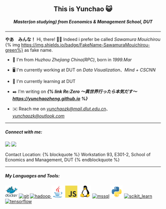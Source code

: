 <h2 align="center">This is Yunchao 😺</h2><h5 align="center">Master(on studying) from Economics & Management School, DUT</h5>

---

<b align="center">やあ　みんな！</b> Hi, there! 🙋‍♂️ Indeed i prefer be called 
*Sawamura Mouichirou*  {% img https://img.shields.io/badge/FakeName-SawamuraMouichirou-green%} as fake name. 

-  🧩 I'm from *Huzhou Zhejiang China(RPC)*, born in *1999.Mar*

-  🖥️ I'm currently working at DUT on *Data Visualization*、*Mind + CSCNN*

-  📘 I'm currently learning at DUT

-  ✒️ I'm writing on ***{% link Re:Zero 〜異世界行ったら本気だす〜 https://yunchaozheng.github.io %}***

-  ✉️ Reach me on *yunchaozk@mail.dlut.edu.cn*、*yunchaozk@outlook.com*

---
<h5 align="left">Connect with me:</h5>

<a href="https://t.me/SawamuraMouichirou" target="_blank"><img src="https://img.shields.io/badge/Telegram-%40SawamuraMouichirou-blue?logo=Telegram"></img></a>
<a href="mailto:yunchaozk@gmail.com"><img src="https://img.shields.io/badge/Gmail-%40SawamuraMouichirou-red?logo=Gmail"></img></a>

Contact Location:
{% blockquote %}
Workstation 93, E301-2, School of Ecnomics and Management, DUT
{% endblockquote %}

---
<h5 align="left">My Languages and Tools:</h5>

<a href="https://www.docker.com/" target="_blank"><img src="https://raw.githubusercontent.com/devicons/devicon/master/icons/docker/docker-original-wordmark.svg" alt="docker" width="40" height="40"/></a> <a href="https://git-scm.com/" target="_blank"><img src="https://www.vectorlogo.zone/logos/git-scm/git-scm-icon.svg" alt="git" width="40" height="40"/></a> <a href="https://hadoop.apache.org/" target="_blank"><img src="https://www.vectorlogo.zone/logos/apache_hadoop/apache_hadoop-icon.svg" alt="hadoop" width="40" height="40"/> </a> <a href="https://www.java.com" target="_blank"><img src="https://raw.githubusercontent.com/devicons/devicon/master/icons/java/java-original.svg" alt="java" width="40" height="40"/></a> <a href="https://developer.mozilla.org/en-US/docs/Web/JavaScript" target="_blank"><img src="https://raw.githubusercontent.com/devicons/devicon/master/icons/javascript/javascript-original.svg" alt="javascript" width="40" height="40"/></a> <a href="https://www.linux.org/" target="_blank"><img src="https://raw.githubusercontent.com/devicons/devicon/master/icons/linux/linux-original.svg" alt="linux" width="40" height="40"/></a> <a href="https://www.microsoft.com/en-us/sql-server" target="_blank"><img src="https://www.svgrepo.com/show/303229/microsoft-sql-server-logo.svg" alt="mssql" width="40" height="40"/></a> <a href="https://www.python.org" target="_blank"><img src="https://raw.githubusercontent.com/devicons/devicon/master/icons/python/python-original.svg" alt="python" width="40" height="40"/></a> <a href="https://scikit-learn.org/" target="_blank"><img src="https://upload.wikimedia.org/wikipedia/commons/0/05/Scikit_learn_logo_small.svg" alt="scikit_learn" width="40" height="40"/></a> <a href="https://www.tensorflow.org" target="_blank"><img src="https://www.vectorlogo.zone/logos/tensorflow/tensorflow-icon.svg" alt="tensorflow" width="40" height="40"/> </a> </p>
